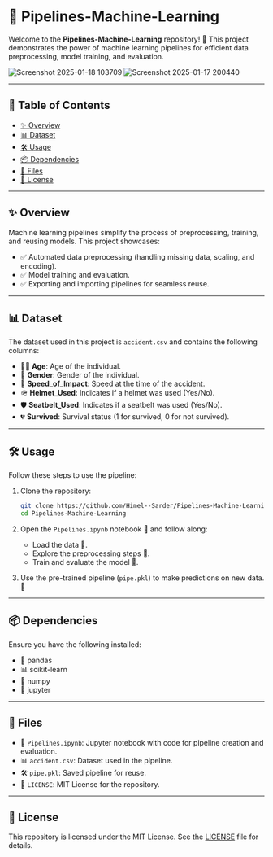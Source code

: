 # 🚀 Pipelines-Machine-Learning  

Welcome to the **Pipelines-Machine-Learning** repository! 🎉 This project demonstrates the power of machine learning pipelines for efficient data preprocessing, model training, and evaluation.   

![Screenshot 2025-01-18 103709](https://github.com/user-attachments/assets/8fbc00e1-4299-47aa-9610-f2cfd7aadb17)
![Screenshot 2025-01-17 200440](https://github.com/user-attachments/assets/a6e27a31-8dc1-4868-9272-7718018a46cd)

---

## 📖 Table of Contents  

- [✨ Overview](#-overview)  
- [📊 Dataset](#-dataset)  
- [🛠️ Usage](#️-usage)  
- [📦 Dependencies](#-dependencies)  
- [📁 Files](#-files)  
- [📜 License](#-license)  

---

## ✨ Overview  

Machine learning pipelines simplify the process of preprocessing, training, and reusing models. This project showcases:  

- ✅ Automated data preprocessing (handling missing data, scaling, and encoding).  
- ✅ Model training and evaluation.  
- ✅ Exporting and importing pipelines for seamless reuse.  

---

## 📊 Dataset  

The dataset used in this project is `accident.csv` and contains the following columns:  

- 🧑‍🦳 **Age**: Age of the individual.  
- 🚻 **Gender**: Gender of the individual.  
- 🚗 **Speed_of_Impact**: Speed at the time of the accident.  
- 🪖 **Helmet_Used**: Indicates if a helmet was used (Yes/No).  
- 🛡️ **Seatbelt_Used**: Indicates if a seatbelt was used (Yes/No).  
- 💔 **Survived**: Survival status (1 for survived, 0 for not survived).  

---

## 🛠️ Usage  

Follow these steps to use the pipeline:  

1. Clone the repository:  
   ```bash  
   git clone https://github.com/Himel--Sarder/Pipelines-Machine-Learning.git  
   cd Pipelines-Machine-Learning  
   ```  

2. Open the `Pipelines.ipynb` notebook 📓 and follow along:  
   - Load the data 📂.  
   - Explore the preprocessing steps 🔄.  
   - Train and evaluate the model 🧠.  

3. Use the pre-trained pipeline (`pipe.pkl`) to make predictions on new data. 🤖  

---

## 📦 Dependencies  

Ensure you have the following installed:  

- 🐼 pandas  
- 📊 scikit-learn  
- 🔢 numpy  
- 📓 jupyter  


---

## 📁 Files  

- 📓 `Pipelines.ipynb`: Jupyter notebook with code for pipeline creation and evaluation.  
- 📊 `accident.csv`: Dataset used in the pipeline.  
- 🛠️ `pipe.pkl`: Saved pipeline for reuse.  
- 📜 `LICENSE`: MIT License for the repository.  

---

## 📜 License  

This repository is licensed under the MIT License. See the [LICENSE](LICENSE) file for details.  
